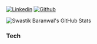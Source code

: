 ## 

[![Linkedin](https://img.shields.io/badge/-ThiagoCosta-blue?style=flat&logo=Linkedin&logoColor=white)](https://www.linkedin.com/in/thiago-costa-3566a4176)
[![Github](https://img.shields.io/badge/-ThiagoCosta-black?style=flat&labelColor=black&logo=github&logoColor=white)](https://gitstats.me/thiagohrcosta)

![Swastik Baranwal's GitHub Stats](https://github-readme-stats.vercel.app/api?username=thiagohrcosta&show_icons=true&include_all_commits=true)


### Tech 

